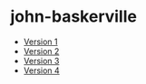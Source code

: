 # john-baskerville

- [Version 1](https://rgrantwylie.github.io/john-baskerville/baskerville1.html)
- [Version 2](https://rgrantwylie.github.io/john-baskerville/baskerville2.html)
- [Version 3](https://rgrantwylie.github.io/john-baskerville/baskerville3.html)
- [Version 4](https://rgrantwylie.github.io/john-baskerville/baskerville4.html)